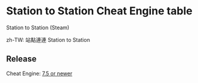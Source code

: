 # Station to Station Cheat Engine table  
Station to Station (Steam)

zh-TW: 站點連連 Station to Station  
 
## Release
Cheat Engine: [7.5 or newer](https://github.com/cheat-engine/cheat-engine/releases)  
